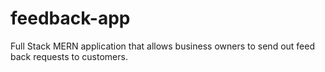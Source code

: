 # feedback-app
Full Stack MERN application that allows business owners to send out feed back requests to customers.
